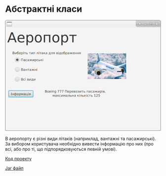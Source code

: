 # Абстрактні класи

![Скріншот](/images/chapter11.png)

В аеропорту є різні види літаків (наприклад, вантажні та пасажирські). За вибором користувача необхідно вивести інформацію про них (про всі, або про ті, що підпорядковуються певній умові).

[Код проекту](https://github.com/atmp-if/javafx/tree/project/Plane)

[Jar файл](https://github.com/atmp-if/javafx/releases/latest/download/Plane.jar)